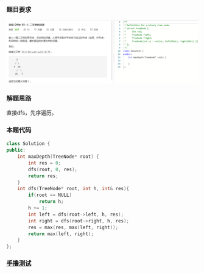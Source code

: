 ### 题目要求

![](pic/offer55-1.png)

### 解题思路

直接dfs，先序遍历。

### 本题代码

```c++
class Solution {
public:
    int maxDepth(TreeNode* root) {
        int res = 0;
        dfs(root, 0, res);
        return res;
    }
    int dfs(TreeNode* root, int h, int& res){
        if(root == NULL)
            return h;
        h += 1;
        int left = dfs(root->left, h, res);
        int right = dfs(root->right, h, res);
        res = max(res, max(left, right));
        return max(left, right);
    }
};
```

### [手撸测试](https://leetcode-cn.com/problems/er-cha-shu-de-shen-du-lcof/) 

